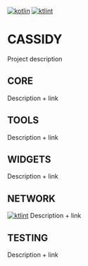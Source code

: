 [![kotlin](https://img.shields.io/badge/code-Kotlin-blueviolet?style=flat-square)](https://kotlinlang.org/docs/reference/android-overview.html)
[![ktlint](https://img.shields.io/badge/code%20style-%E2%9D%A4-FF4081.svg?style=flat-square)](https://ktlint.github.io)

# CASSIDY
Project description
## CORE
Description + link
## TOOLS
Description + link
## WIDGETS
Description + link
## NETWORK
[![ktlint](https://img.shields.io/badge/dependency-OkHttp3-blue?style=flat-square)](https://github.com/square/okhttp)
Description + link
## TESTING
Description + link
